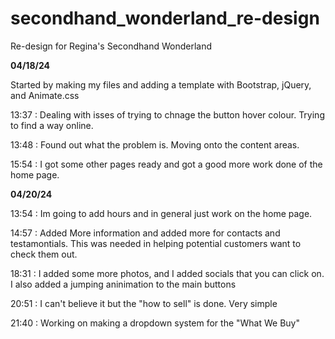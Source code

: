 # secondhand_wonderland_re-design
Re-design for Regina's Secondhand Wonderland

**04/18/24**

Started by making my files and adding a template with Bootstrap, jQuery, and Animate.css

13:37 : Dealing with isses of trying to chnage the button hover colour. Trying to find a way online.

13:48 : Found out what the problem is. Moving onto the content areas.

15:54 : I got some other pages ready and got a good more work done of the home page.

**04/20/24**

13:54 : Im going to add hours and in general just work on the home page.

14:57 : Added More information and added more for contacts and testamontials. This was needed in helping potential customers want to check them out.

18:31 : I added some more photos, and I added socials that you can click on. I also added a jumping aninimation to the main buttons

20:51 : I can't believe it but the "how to sell" is done. Very simple

21:40 : Working on making a dropdown system for the "What We Buy"